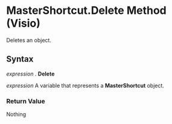 
# MasterShortcut.Delete Method (Visio)

Deletes an object.


## Syntax

 _expression_ . **Delete**

 _expression_ A variable that represents a **MasterShortcut** object.


### Return Value

Nothing

